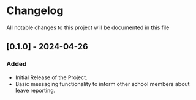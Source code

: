 # Changelog
All notable changes to this project will be documented in this file

## [0.1.0] - 2024-04-26

### Added
- Initial Release of the Project.
- Basic messaging functionality to inform other school members about leave reporting.